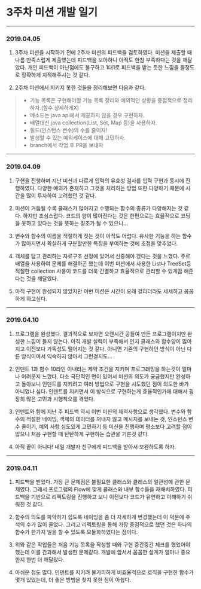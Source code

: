 # 3주차 미션 개발 일기
---

### 2019.04.05

1. 3주차 미션을 시작하기 전에 2주차 미션의 피드백을 검토하였다. 미션을 제출할 때 나름 만족스럽게 제출했는데 피드백을 보아하니 아직도 한참 부족하다는 것을 깨달았다. 개인 피드백이 아닌점에도 불구하고 1대1로 피드백을 받는 듯한 느낌을 들정도로 정확하게 지적해주시는 것 같다. 

2. 2주차 미션에서 지키지 못한 것들을 정리해보면 다음과 같다.
> - 기능 목록은 구현해야할 기능 목록 정리와 예외적인 상황을 중점적으로 정리하자.(함수 상세하게X)
> - 메소드는 java api에서 제공하지 않을 경우 구현하자.
> - 배열대신 java collection(List, Set, Map 등)을 사용하자.
> - 필드(인스턴스 변수)의 수를 줄이자!
> - 발생할 수 있는 예외케이스에 대해 고민하자.
> - branch에서 작업 후 PR을 보내자

---

### 2019.04.09

1. 구현을 진행하며 지난 미션과 다르게 입력의 유효성 검사를 입력 구현과 동시에 진행하였다. 다양한 예외가 존재하고 그것을 처리하는 방법 또한 다양하기 때문에 시간을 많이 투자하여 고려했던 것 같다.   

2. 미션이 거듭될 수록 클래스가 많아지고 수행되는 함수의 종류가 다양해지는 것 같다. 하지만 조심스럽다. 코드의 양이 많아진다는 것은 한편으로는 효율적으로 코딩을 못하고 있다는 것을 뜻하는 징조가 될 수 있으니...

3. 변수와 함수의 이름을 적절하게 짓는 것이 아직도 어렵다. 유사한 기능을 하는 함수가 많아지면서 확실하게 구분할만한 특징을 부여하는 것에 초점을 맞추었다.

4. 객체를 담고 관리하는 자료구조 선정에 있어서 신중해야 겠다는 것을 느꼈다. 주로 배열을 사용하여 문제를 해결하곤 했는데 이번 미션에서 사용한 List나 TreeSet등 적절한 collection 사용이 코드를 더욱 간결하고 효율적으로 관리할 수 있게끔 해준다는 것을 깨달았다.

5. 아직 구현이 완성되지 않았지만 이번 미션은 시간이 오래 걸리더라도 세세하고 꼼꼼하게 하고싶다.

---

### 2019.04.10

1. 프로그램을 완성했다. 결과적으로 보자면 오랜시간 공들여 만든 프로그램이지만 완성한 느낌이 들지 않는다. 아직 개발 실력이 부족해서 인지 클래스와 함수양이 많아지고 이전보다 가독성도 떨어지는 것 같다. 아니면 기존의 구현하던 방식이 아닌 다른 방식이여서 익숙하지 않아서 그런걸지도...

2. 인덴트 1과 함수 10라인 이내라는 제약 조건을 지키며 프로그래밍을 하는것이 얼마나 어려운지 느꼈다. 다소 극단적인 면이 있어서 미션의 의도가 궁금했지만 완성하고 돌아보니 인덴트를 지키려고 여러 방법으로 구현을 시도했던 점이 의도한 바가 아니었나 싶다. 인덴트를 지키면서 이 방식으로 구현하는게 효율적인가에 대해서 굉장히 많은 고민과 시행착오를 겪었다.

3. 인덴트와 함께 지난 주 피드백 역시 이번 미션의 제약사항으로 생각했다. 변수와 함수의 적절한 네이밍, 객체의 데이터를 꺼내지 않고 메시지를 보내는 것, 인스턴스 변수 줄이기, 예외 사항 심도있게 고민하기 등 미션을 진행하며 평소보다 고려할 점이 많으니 처음 구현할 때 탄탄하게 구현하는 습관을 기른것 같다.

4. 아직 끝이 아니다! 내일 개발자 친구에게 피드백을 받아서 보완하도록 하자.

---

### 2019.04.11

1. 피드백을 받았다. 가장 큰 문제점은 불필요한 클래스와 클래스의 일관성에 관한 문제였다. 그래서 프로그램의 Flow에 맞게 클래스와 내부 함수들을 재배치하였다. 피드백을 기반으로 리펙토링을 진행하고 보니 이전보다 코드가 유연하고 이해하기 쉬워진 것 같다.

2. 함수의 의도를 파악하기 쉽도록 네이밍을 좀 더 자세하게 변경했는데 이 덕분에 주석의 수가 많이 줄었다. 그리고 리펙토링을 통해 가장 중점적으로 했던 것은 하나의 함수가 한가지 일을 할 수 있도록 모듈화하였다는 점이다.

3. 위와 같은 작업들은 처음 기능 목록을 작성할 때와 구현 중간중간 체크를 했었어야 했는데 이를 간과해서 발생한 문제같다. 개발에 앞서서 꼼꼼한 설계가 얼마나 중요한지 한번 더 깨달았다.

4. 아쉬운 점도 많다. 인덴트를 지키려 불가피하게 비효율적으로 로직을 구현한 함수가 몇개 있었는데, 더 좋은 방법을 찾지 못한 점이 아쉽다.